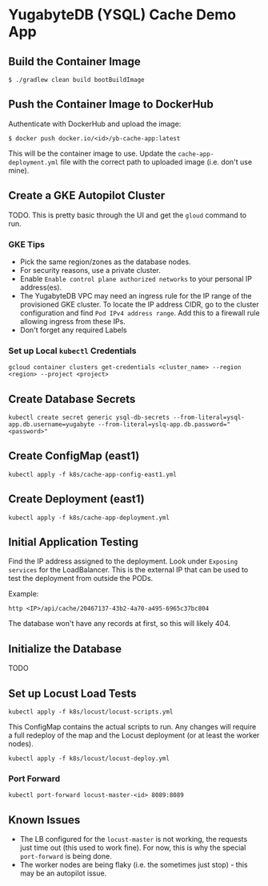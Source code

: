 # YugabyteDB (YSQL) Cache Demo App

## Build the Container Image

```shell
$ ./gradlew clean build bootBuildImage
```

## Push the Container Image to DockerHub

Authenticate with DockerHub and upload the image:

```shell
$ docker push docker.io/<id>/yb-cache-app:latest
```

This will be the container image to use. Update the `cache-app-deployment.yml` file with the correct path
to uploaded image (i.e. don't use mine).

## Create a GKE Autopilot Cluster

TODO. This is pretty basic through the UI and get the `gloud` command to run.

### GKE Tips

- Pick the same region/zones as the database nodes.
- For security reasons, use a private cluster.
- Enable `Enable control plane authorized networks` to your personal IP address(es).
- The YugabyteDB VPC may need an ingress rule for the IP range of the provisioned GKE cluster.
  To locate the IP address CIDR, go to the cluster configuration and find `Pod IPv4 address range`.
  Add this to a firewall rule allowing ingress from these IPs.
- Don't forget any required Labels

### Set up Local `kubectl` Credentials

```shell
gcloud container clusters get-credentials <cluster_name> --region <region> --project <project>
```

## Create Database Secrets

```shell
kubectl create secret generic ysql-db-secrets --from-literal=ysql-app.db.username=yugabyte --from-literal=yslq-app.db.password="<password>"
```

## Create ConfigMap (east1)

```shell
kubectl apply -f k8s/cache-app-config-east1.yml
```

## Create Deployment (east1)

```shell
kubectl apply -f k8s/cache-app-deployment.yml
```

## Initial Application Testing

Find the IP address assigned to the deployment.
Look under `Exposing services` for the LoadBalancer. This is the external IP that can be used to test the deployment
from outside the PODs.

Example:

```shell
http <IP>/api/cache/20467137-43b2-4a70-a495-6965c37bc804
```
The database won't have any records at first, so this will likely 404.

## Initialize the Database

TODO

## Set up Locust Load Tests

```shell
kubectl apply -f k8s/locust/locust-scripts.yml
```

This ConfigMap contains the actual scripts to run. Any changes will require a full redeploy of the
map and the Locust deployment (or at least the worker nodes).

```shell
kubectl apply -f k8s/locust/locust-deploy.yml
```

### Port Forward

```shell
kubectl port-forward locust-master-<id> 8089:8089
```

## Known Issues

- The LB configured for the `locust-master` is not working, the requests just time out (this used to work fine).
  For now, this is why the special `port-forward` is being done.
- The worker nodes are being flaky (i.e. the sometimes just stop) - this may be an autopilot issue.